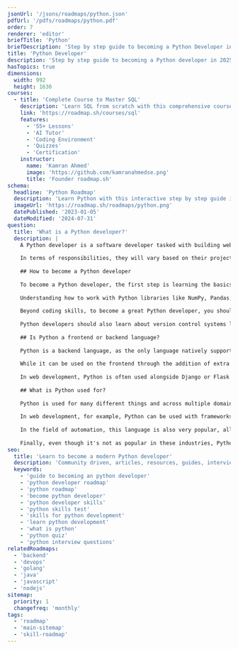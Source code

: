 ```yaml
---
jsonUrl: '/jsons/roadmaps/python.json'
pdfUrl: '/pdfs/roadmaps/python.pdf'
order: 7
renderer: 'editor'
briefTitle: 'Python'
briefDescription: 'Step by step guide to becoming a Python Developer in 2025'
title: 'Python Developer'
description: 'Step by step guide to becoming a Python developer in 2025'
hasTopics: true
dimensions:
  width: 992
  height: 1630
courses:
  - title: 'Complete Course to Master SQL'
    description: 'Learn SQL from scratch with this comprehensive course'
    link: 'https://roadmap.sh/courses/sql'
    features:
      - '55+ Lessons'
      - 'AI Tutor'
      - 'Coding Environment'
      - 'Quizzes'
      - 'Certification'
    instructor:
      name: 'Kamran Ahmed'
      image: 'https://github.com/kamranahmedse.png'
      title: 'Founder roadmap.sh'
schema:
  headline: 'Python Roadmap'
  description: 'Learn Python with this interactive step by step guide in 2025. We also have resources and short descriptions attached to the roadmap items so you can get everything you want to learn in one place.'
  imageUrl: 'https://roadmap.sh/roadmaps/python.png'
  datePublished: '2023-01-05'
  dateModified: '2024-07-31'
question:
  title: 'What is a Python developer?'
  description: |
    A Python developer is a software developer tasked with building web services, automating tasks, performing data analysis, and everything in between using Python.
    
    In terms of responsibilities, they will vary based on their project, company, and seniority. However, they usually include writing efficient code, managing data structures (especially when doing data science with Python), optimizing algorithms, and working with frameworks such as Pandas, TensorFlow, Django, and others.
    
    ## How to become a Python developer
    
    To become a Python developer, the first step is learning the basics of Python, including data types, functions, and object-oriented programming (you can get away without learning OOP as well since Python allows for a hybrid programming model). 
    
    Understanding how to work with Python libraries like NumPy, Pandas, and Requests is also essential. Since Python can be used in many different ways, picking the right library and framework to focus on depends on you and your intentions with the language.
    
    Beyond coding skills, to become a great Python developer, you should also spend some time looking into data structures like linked lists, trees, and hash maps. While they're not critical to building applications, they're great tools to show you how to solve problems in different ways.
    
    Python developers should also learn about version control systems like Git, and completing projects that involve APIs, automation, or data processing helps in building a strong portfolio. One way to do this is by contributing to open-source projects to get hands-on experience and improve your problem-solving skills.
    
    ## Is Python a frontend or backend language?
    
    Python is a backend language, as the only language natively supported by browsers is JavaScript. On the backend, it is used to build the server-side logic that handles data processing, authentication, and even database management. 
    
    While it can be used on the frontend through the addition of extra libraries such as [PyScript](https://pyscript.net/), this is not a normal practice as it adds dependencies and extra logic to already complex applications.
    
    In web development, Python is often used alongside Django or Flask to build robust backend services. It is also used for API development, data processing, and automation. 	
    
    ## What is Python used for?
    
    Python is used for many different things and across multiple domains, given how versatile it is. 
    
    In web development, for example, Python can be used with frameworks like Django and Flask to help developers create scalable applications. In data science, it is the de facto language for data analysis, machine learning, and artificial intelligence (thanks to libraries like Pandas, NumPy, and TensorFlow).
    
    In the field of automation, this language is also very popular, allowing developers to streamline repetitive tasks through Python code. 
    
    Finally, even though it's not as popular in these industries, Python can be used in cybersecurity, embedded systems, and even game development. Many companies use Python for cloud computing and backend services because of its simplicity and extensive support for integration with external systems.
seo:
  title: 'Learn to become a modern Python developer'
  description: 'Community driven, articles, resources, guides, interview questions, quizzes for python development. Learn to become a modern Python developer by following the steps, skills, resources and guides listed in this roadmap.'
  keywords:
    - 'guide to becoming an python developer'
    - 'python developer roadmap'
    - 'python roadmap'
    - 'become python developer'
    - 'python developer skills'
    - 'python skills test'
    - 'skills for python development'
    - 'learn python development'
    - 'what is python'
    - 'python quiz'
    - 'python interview questions'
relatedRoadmaps:
  - 'backend'
  - 'devops'
  - 'golang'
  - 'java'
  - 'javascript'
  - 'nodejs'
sitemap:
  priority: 1
  changefreq: 'monthly'
tags:
  - 'roadmap'
  - 'main-sitemap'
  - 'skill-roadmap'
---
```

